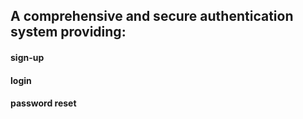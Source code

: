 ## A comprehensive and secure authentication system providing:
#### sign-up 
#### login 
#### password reset
